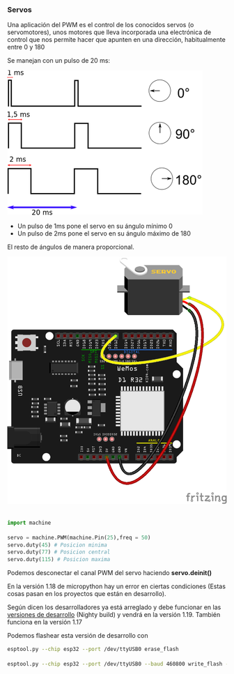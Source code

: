 ### Servos

Una aplicación del PWM es el control de los conocidos servos (o servomotores), unos motores que lleva incorporada una electrónica de control que nos permite hacer que apunten en una dirección, habitualmente entre 0 y 180

Se manejan con un pulso de 20 ms:

![](./images/TiemposServo.svg.png)

* Un pulso de 1ms pone el servo en su ángulo mínimo 0
* Un pulso de 2ms pone el servo en su ángulo máximo de 180

El resto de ángulos de manera proporcional.


![](./images/wemos_d1_R32_servo_bb.png)

```python

import machine

servo = machine.PWM(machine.Pin(25),freq = 50)
servo.duty(45) # Posicion minima
servo.duty(77) # Posicion central
servo.duty(115) # Posicion maxima

```

Podemos desconectar el canal PWM del servo haciendo __servo.deinit()__

En la versión 1.18 de micropython hay un error en ciertas condiciones (Estas cosas pasan en los proyectos que están en desarrollo).

Según dicen los desarrolladores ya está arreglado y debe funcionar en las [versiones de desarrollo](https://micropython.org/resources/firmware/esp32-ota-20220429-unstable-v1.18-401-g52add7b45.bin) (Nighty build) y vendrá  en la versión 1.19. También funciona en la versión 1.17

Podemos flashear esta versión de desarrollo con

```sh
esptool.py --chip esp32 --port /dev/ttyUSB0 erase_flash

esptool.py --chip esp32 --port /dev/ttyUSB0 --baud 460800 write_flash -z 0x1000 ~/Descargas/esp32-ota-20220429-unstable-v1.18-401-g52add7b45.bin
```


